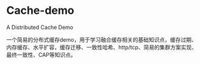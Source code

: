 # Cache-demo
A Distributed Cache Demo

一个简易的分布式缓存demo，用于学习融合缓存相关的基础知识点，缓存过期、内存缓存、水平扩容，缓存迁移、一致性哈希、http/tcp、简易的集群方案实现、最终一致性、CAP等知识点。